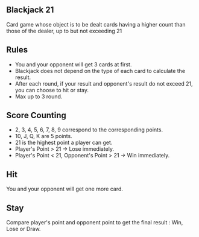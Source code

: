 ## Blackjack 21
  Card game whose object is to be dealt cards having a higher count than those of the dealer, up to but not exceeding 21
## Rules
- You and your opponent will get 3 cards at first.
- Blackjack does not depend on the type of each card to calculate the result.
- After each round, if your result and opponent's result do not exceed 21, you can choose to hit or stay.
- Max up to 3 round.
## Score Counting
- 2, 3, 4, 5, 6, 7, 8, 9 correspond to the corresponding points.
- 10, J, Q, K are 5 points.
- 21 is the highest point a player can get.
- Player's Point > 21 -> Lose immediately.
- Player's Point < 21, Opponent's Point > 21 -> Win immediately.
## Hit
You and your opponent will get one more card.
## Stay
Compare player's point and opponent point to get the final result : Win, Lose or Draw.
